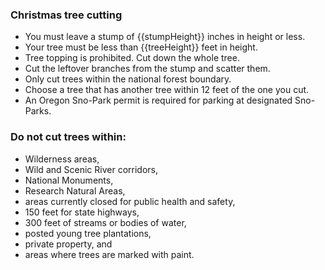 ### Christmas tree cutting

* You must leave a stump of {{stumpHeight}} inches in height or less.
* Your tree must be less than {{treeHeight}} feet in height. 
* Tree topping is prohibited. Cut down the whole tree.
* Cut the leftover branches from the stump and scatter them.
* Only cut trees within the national forest boundary.
* Choose a tree that has another tree within 12 feet of the one you cut.
* An Oregon Sno-Park permit is required for parking at designated Sno-Parks.

### Do not cut trees within:

* Wilderness areas,
* Wild and Scenic River corridors,
* National Monuments,
* Research Natural Areas,
* areas currently closed for public health and safety,
* 150 feet for state highways,
* 300 feet of streams or bodies of water,
* posted young tree plantations,
* private property, and
* areas where trees are marked with paint.
